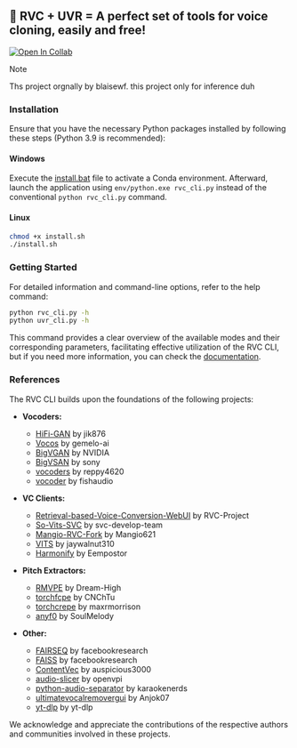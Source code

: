 ## 🚀 RVC + UVR = A perfect set of tools for voice cloning, easily and free!

[![Open In Collab](https://colab.research.google.com/assets/colab-badge.svg)](https://colab.research.google.com/github/iahispano/applio/blob/master/assets/Applio_NoUI.ipynb)

> [!NOTE]  
> Ths project orgnally by blaisewf. this project only for inference duh

### Installation

Ensure that you have the necessary Python packages installed by following these steps (Python 3.9 is recommended):

#### Windows

Execute the [install.bat](./install.bat) file to activate a Conda environment. Afterward, launch the application using `env/python.exe rvc_cli.py` instead of the conventional `python rvc_cli.py` command.

#### Linux

```bash
chmod +x install.sh
./install.sh
```

### Getting Started

For detailed information and command-line options, refer to the help command:

```bash
python rvc_cli.py -h
python uvr_cli.py -h
```

This command provides a clear overview of the available modes and their corresponding parameters, facilitating effective utilization of the RVC CLI, but if you need more information, you can check the [documentation](https://rvc-cli.pages.dev/).

### References

The RVC CLI builds upon the foundations of the following projects:

- **Vocoders:**

  - [HiFi-GAN](https://github.com/jik876/hifi-gan) by jik876
  - [Vocos](https://github.com/gemelo-ai/vocos) by gemelo-ai
  - [BigVGAN](https://github.com/NVIDIA/BigVGAN) by NVIDIA
  - [BigVSAN](https://github.com/sony/bigvsan) by sony
  - [vocoders](https://github.com/reppy4620/vocoders) by reppy4620
  - [vocoder](https://github.com/fishaudio/vocoder) by fishaudio

- **VC Clients:**

  - [Retrieval-based-Voice-Conversion-WebUI](https://github.com/RVC-Project/Retrieval-based-Voice-Conversion-WebUI) by RVC-Project
  - [So-Vits-SVC](https://github.com/svc-develop-team/so-vits-svc) by svc-develop-team
  - [Mangio-RVC-Fork](https://github.com/Mangio621/Mangio-RVC-Fork) by Mangio621
  - [VITS](https://github.com/jaywalnut310/vits) by jaywalnut310
  - [Harmonify](https://huggingface.co/Eempostor/Harmonify) by Eempostor

- **Pitch Extractors:**

  - [RMVPE](https://github.com/Dream-High/RMVPE) by Dream-High
  - [torchfcpe](https://github.com/CNChTu/FCPE) by CNChTu
  - [torchcrepe](https://github.com/maxrmorrison/torchcrepe) by maxrmorrison
  - [anyf0](https://github.com/SoulMelody/anyf0) by SoulMelody

- **Other:**
  - [FAIRSEQ](https://github.com/facebookresearch/fairseq) by facebookresearch
  - [FAISS](https://github.com/facebookresearch/faiss) by facebookresearch
  - [ContentVec](https://github.com/auspicious3000/contentvec/) by auspicious3000
  - [audio-slicer](https://github.com/openvpi/audio-slicer) by openvpi
  - [python-audio-separator](https://github.com/karaokenerds/python-audio-separator) by karaokenerds
  - [ultimatevocalremovergui](https://github.com/Anjok07/ultimatevocalremovergui) by Anjok07
  - [yt-dlp](https://github.com/yt-dlp/yt-dlp) by yt-dlp

We acknowledge and appreciate the contributions of the respective authors and communities involved in these projects.
